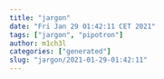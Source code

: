 ```yaml
---
title: "jargon"
date: "Fri Jan 29 01:42:11 CET 2021"
tags: ["jargon", "pipotron"]
author: m1ch3l
categories: ["generated"]
slug: "jargon/2021-01-29-01:42:11"
---
```



